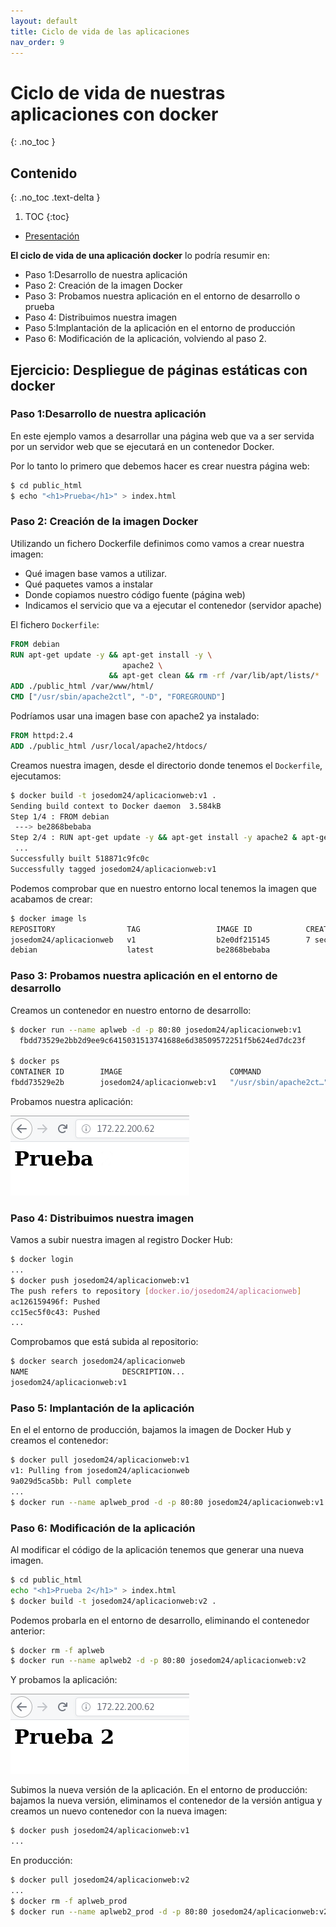 ```yaml
---
layout: default
title: Ciclo de vida de las aplicaciones
nav_order: 9
---
```

# Ciclo de vida de nuestras aplicaciones con docker
{: .no_toc }

## Contenido
{: .no_toc .text-delta }

1. TOC
{:toc}

* [Presentación](https://raw.githubusercontent.com/josedom24/presentaciones/main/iaw/ciclo_vida.pdf)

**El ciclo de vida de una aplicación docker** lo podría resumir en:

* Paso 1:Desarrollo de nuestra aplicación
* Paso 2: Creación de la imagen Docker
* Paso 3: Probamos nuestra aplicación en el entorno de desarrollo o prueba
* Paso 4: Distribuimos nuestra imagen
* Paso 5:Implantación de la aplicación en el entorno de producción
* Paso 6: Modificación de la aplicación, volviendo al paso 2.

## Ejercicio: Despliegue de páginas estáticas con docker

### Paso 1:Desarrollo de nuestra aplicación

En este ejemplo vamos a desarrollar una página web que va a ser servida por un servidor web que se ejecutará en un contenedor Docker.

Por lo tanto lo primero que debemos hacer es crear nuestra página web:

```bash
$ cd public_html
$ echo "<h1>Prueba</h1>" > index.html
```

### Paso 2: Creación de la imagen Docker

Utilizando un fichero Dockerfile definimos como vamos a crear nuestra imagen:

* Qué imagen base vamos a utilizar.
* Qué paquetes vamos a instalar
* Donde copiamos nuestro código fuente (página web)
* Indicamos el servicio que va a ejecutar el contenedor (servidor apache)

El fichero `Dockerfile`:

```Dockerfile
FROM debian
RUN apt-get update -y && apt-get install -y \
                         apache2 \
                      && apt-get clean && rm -rf /var/lib/apt/lists/*
ADD ./public_html /var/www/html/
CMD ["/usr/sbin/apache2ctl", "-D", "FOREGROUND"]
```

Podríamos usar una imagen base con apache2 ya instalado:

```Dockerfile
FROM httpd:2.4
ADD ./public_html /usr/local/apache2/htdocs/
```
Creamos nuestra imagen, desde el directorio donde tenemos el `Dockerfile`, ejecutamos:

```bash
$ docker build -t josedom24/aplicacionweb:v1 .
Sending build context to Docker daemon  3.584kB
Step 1/4 : FROM debian
 ---> be2868bebaba
Step 2/4 : RUN apt-get update -y && apt-get install -y apache2 & apt-get clean && rm -rf /var/lib/apt/lists/*
 ...
Successfully built 518871c9fc0c
Successfully tagged josedom24/aplicacionweb:v1
```
Podemos comprobar que en nuestro entorno local tenemos la imagen que acabamos de crear:

```bash
$ docker image ls
REPOSITORY                TAG                 IMAGE ID            CREATED             SIZE
josedom24/aplicacionweb   v1                  b2e0df215145        7 seconds ago       204MB
debian                    latest              be2868bebaba  
```

### Paso 3: Probamos nuestra aplicación en el entorno de desarrollo

Creamos un contenedor en nuestro entorno de desarrollo:

```bash
$ docker run --name aplweb -d -p 80:80 josedom24/aplicacionweb:v1
  fbdd73529e2bb2d9ee9c6415031513741688e6d38509572251f5b624ed7dc23f
  
$ docker ps
CONTAINER ID        IMAGE                        COMMAND                    CREATED             STATUS              PORTS                NAMES
fbdd73529e2b        josedom24/aplicacionweb:v1   "/usr/sbin/apache2ct…"   6 seconds ago       Up 5 seconds        0.0.0.0:80->80/tcp   aplweb
```
Probamos nuestra aplicación:

![docker](img/ciclo1.png)

### Paso 4: Distribuimos nuestra imagen

Vamos a subir nuestra imagen al registro Docker Hub:

```bash
$ docker login
...
$ docker push josedom24/aplicacionweb:v1
The push refers to repository [docker.io/josedom24/aplicacionweb]
ac126159496f: Pushed 
cc15ec5f0c43: Pushed 
...
```

Comprobamos que está subida al repositorio:

```bash
$ docker search josedom24/aplicacionweb
NAME                     DESCRIPTION...
josedom24/aplicacionweb:v1
```

### Paso 5: Implantación de la aplicación

En el el entorno de producción, bajamos la imagen de Docker Hub y creamos el contenedor:

```bash
$ docker pull josedom24/aplicacionweb:v1
v1: Pulling from josedom24/aplicacionweb
9a029d5ca5bb: Pull complete 
...
$ docker run --name aplweb_prod -d -p 80:80 josedom24/aplicacionweb:v1
```

### Paso 6: Modificación de la aplicación

Al modificar el código de la aplicación tenemos que generar una nueva imagen.

```bash
$ cd public_html
echo "<h1>Prueba 2</h1>" > index.html
$ docker build -t josedom24/aplicacionweb:v2 .
```
Podemos probarla en el entorno de desarrollo, eliminando el contenedor anterior:

```bash
$ docker rm -f aplweb
$ docker run --name aplweb2 -d -p 80:80 josedom24/aplicacionweb:v2
```

Y probamos la aplicación:

![docker](img/ciclo2.png)

Subimos la nueva versión de la aplicación. En el entorno de producción: bajamos la nueva versión, eliminamos el contenedor de la versión antigua y creamos un nuevo contenedor con la nueva imagen:

```bash
$ docker push josedom24/aplicacionweb:v1
...
```

En producción:

```bash
$ docker pull josedom24/aplicacionweb:v2
...
$ docker rm -f aplweb_prod
$ docker run --name aplweb2_prod -d -p 80:80 josedom24/aplicacionweb:v2
```
